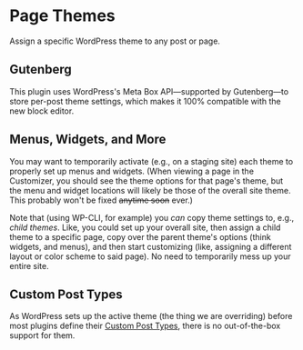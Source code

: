 # Page Themes
Assign a specific WordPress theme to any post or page.

## Gutenberg
This plugin uses WordPress's Meta Box API—supported by Gutenberg—to store
per-post theme settings, which makes it 100% compatible with the new block
editor.

## Menus, Widgets, and More
You may want to temporarily activate (e.g., on a staging site) each theme to
properly set up menus and widgets. (When viewing a page in the Customizer, you
should see the theme options for that page's theme, but the menu and widget
locations will likely be those of the overall site theme. This probably won't be
fixed ~~anytime soon~~ ever.)

Note that (using WP-CLI, for example) you _can_ copy theme settings to, e.g.,
_child themes_. Like, you could set up your overall site, then assign a child
theme to a specific page, copy over the parent theme's options (think widgets,
and menus), and then start customizing (like, assigning a different layout or
color scheme to said page). No need to temporarily mess up your entire site.

## Custom Post Types
As WordPress sets up the active theme (the thing we are overriding) before most
plugins define their [Custom Post Types](https://wordpress.org/support/article/post-types/),
there is no out-of-the-box support for them.
